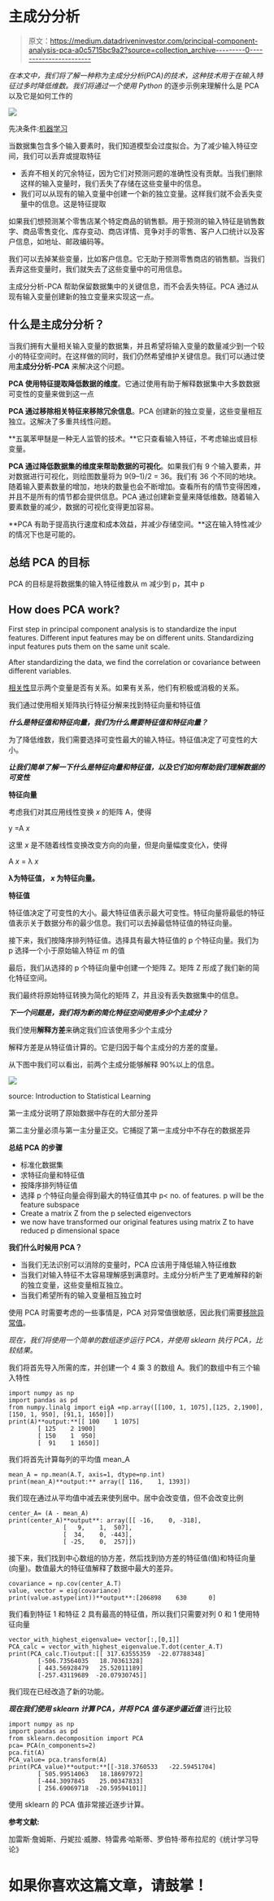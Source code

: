 # 主成分分析

> 原文：<https://medium.datadriveninvestor.com/principal-component-analysis-pca-a0c5715bc9a2?source=collection_archive---------0----------------------->

*在本文中，我们将了解一种称为主成分分析(PCA)的技术，这种技术用于在输入特征过多时降低维数。我们将通过一个使用 Python* 的逐步示例来理解什么是 PCA 以及它是如何工作的

![](img/3bf2c0e933073a1af0693058b7553808.png)

先决条件:[机器学习](https://medium.com/datadriveninvestor/machine-learning-demystified-4b41c3a55c99)

当数据集包含多个输入要素时，我们知道模型会过度拟合。为了减少输入特征空间，我们可以丢弃或提取特征

*   丢弃不相关的冗余特征，因为它们对预测问题的准确性没有贡献。当我们删除这样的输入变量时，我们丢失了存储在这些变量中的信息。
*   我们可以从现有的输入变量中创建一个新的独立变量。这样我们就不会丢失变量中的信息。这是特征提取

如果我们想预测某个零售店某个特定商品的销售额。用于预测的输入特征是销售数字、商品零售变化、库存变动、商店详情、竞争对手的零售、客户人口统计以及客户信息，如地址、邮政编码等。

我们可以去掉某些变量，比如客户信息。它无助于预测零售商店的销售额。当我们丢弃这些变量时，我们就失去了这些变量中的可用信息。

主成分分析-PCA 帮助保留数据集中的关键信息，而不会丢失特征。PCA 通过从现有输入变量创建新的独立变量来实现这一点。

## 什么是主成分分析？

当我们拥有大量相关输入变量的数据集，并且希望将输入变量的数量减少到一个较小的特征空间时。在这样做的同时，我们仍然希望维护关键信息。我们可以通过使用**主成分分析-PCA** 来解决这个问题。

**PCA 使用特征提取降低数据的维度**。它通过使用有助于解释数据集中大多数数据可变性的变量来做到这一点

**PCA 通过移除相关特征来移除冗余信息**。PCA 创建新的独立变量，这些变量相互独立。这解决了多重共线性问题。

**五氯苯甲醚是一种无人监管的技术。**它只查看输入特征，不考虑输出或目标变量。

**PCA 通过降低数据集的维度来帮助数据的可视化**。如果我们有 9 个输入要素，并对数据进行可视化，则绘图数量将为 9(9–1)/2 = 36。我们有 36 个不同的地块。随着输入要素数量的增加，地块的数量也会不断增加。查看所有的情节变得困难，并且不是所有的情节都会提供信息。PCA 通过创建新变量来降低维数。随着输入要素数量的减少，数据的可视化变得更加容易。

**PCA 有助于提高执行速度和成本效益，并减少存储空间。**这在输入特性减少的情况下也是可能的。

## 总结 PCA 的目标

PCA 的目标是将数据集的输入特征维数从 m 减少到 p，其中 p

## How does PCA work?

First step in principal component analysis is to standardize the input features. Different input features may be on different units. Standardizing input features puts them on the same unit scale.

After standardizing the data, we find the correlation or covariance between different variables.

[相关性](https://medium.com/@arshren/descriptive-statistics-bc01594c4cbe)显示两个变量是否有关系。如果有关系，他们有积极或消极的关系。

我们通过使用相关矩阵执行特征分解来找到特征向量和特征值

***什么是特征值和特征向量，我们为什么需要特征值和特征向量？***

为了降低维数，我们需要选择可变性最大的输入特征。特征值决定了可变性的大小。

***让我们简单了解一下什么是特征向量和特征值，以及它们如何帮助我们理解数据的可变性***

**特征向量**

考虑我们对其应用线性变换 *x* 的矩阵 A，使得

y =A *x*

这里 *x* 是不随着线性变换改变方向的向量，但是向量幅度变化λ，使得

A *x* = λ *x*

**λ为特征值， *x* 为特征向量。**

**特征值**

特征值决定了可变性的大小。最大特征值表示最大可变性。特征向量将最低的特征值表示关于数据分布的最少信息。我们可以去掉最低特征值的特征向量。

接下来，我们按降序排列特征值。选择具有最大特征值的 p 个特征向量。我们为 p 选择一个小于原始输入特征 m 的值

最后，我们从选择的 p 个特征向量中创建一个矩阵 Z。矩阵 Z 形成了我们新的简化特征空间。

我们最终将原始特征转换为简化的矩阵 Z，并且没有丢失数据集中的信息。

***下一个问题是，我们将为新的简化特征空间使用多少个主成分？***

我们使用**解释方差**来确定我们应该使用多少个主成分

解释方差是从特征值计算的。它是归因于每个主成分的方差的度量。

从下图中我们可以看出，前两个主成分能够解释 90%以上的信息。

![](img/f97b0da62a2ef9a2c88d99ccab0cf96c.png)

source: Introduction to Statistical Learning

第一主成分说明了原始数据中存在的大部分差异

第二主分量必须与第一主分量正交。它捕捉了第一主成分中不存在的数据差异

**总结 PCA 的步骤**

*   标准化数据集
*   求特征向量和特征值
*   按降序排列特征值
*   选择 p 个特征向量会得到最大的特征值其中 p< no. of features. p will be the feature subspace
*   Create a matrix Z from the p selected eigenvectors
*   we now have transformed our original features using matrix Z to have reduced p dimensional space

**我们什么时候用 PCA？**

*   当我们无法识别可以消除的变量时，PCA 应该用于降低输入特征维数
*   当我们对输入特征不太容易理解感到满意时。主成分分析产生了更难解释的新的独立变量，这些变量相互独立。
*   当我们希望所有的输入变量相互独立时

使用 PCA 时需要考虑的一些事情是，PCA 对异常值很敏感，因此我们需要[移除异常值](https://medium.com/@arshren/finding-outliers-in-dataset-using-python-efc3fce6ce32)。

*现在，我们将使用一个简单的数组逐步运行 PCA，并使用 sklearn 执行 PCA，比较结果。*

我们将首先导入所需的库，并创建一个 4 乘 3 的数组 A。我们的数组中有三个输入特性

```
import numpy as np
import pandas as pd
from numpy.linalg import eigA =np.array([[100, 1, 1075],[125, 2,1900], [150, 1, 950], [91,1, 1650]])
print(A)**output:**[[ 100    1 1075]
        [ 125    2 1900]
        [ 150    1  950]
        [  91    1 1650]]
```

我们将首先计算每列的平均值 mean_A

```
mean_A = np.mean(A.T, axis=1, dtype=np.int)
print(mean_A)**output:** array([ 116,    1, 1393])
```

我们现在通过从平均值中减去来使列居中。居中会改变值，但不会改变比例

```
center_A= (A - mean_A)
print(center_A)**output**: array([[ -16,    0, -318],
               [   9,    1,  507],
               [  34,    0, -443],
               [ -25,    0,  257]])
```

接下来，我们找到中心数组的协方差，然后找到协方差的特征值(值)和特征向量(向量)。数值最大的特征值解释了数据中最大的差异。

```
covariance = np.cov(center_A.T)
value, vector = eig(covariance)
print(value.astype(int))**output**:[206898    630      0]
```

我们看到特征 1 和特征 2 具有最高的特征值，所以我们只需要对列 0 和 1 使用特征向量

```
vector_with_highest_eigenvalue= vector[:,[0,1]]
PCA_calc = vector_with_highest_eigenvalue.T.dot(center_A.T)
print(PCA_calc.T)output:[[ 317.63555359  -22.07788348]
        [-506.73564035   18.70361328]
        [ 443.56928479   25.52011189]
        [-257.43119689  -20.07930745]]
```

我们现在已经改造了新的功能。

***现在我们使用 sklearn 计算 PCA，并将 PCA 值与逐步逼近值*** 进行比较

```
import numpy as np
import pandas as pd
from sklearn.decomposition import PCA
pca= PCA(n_components=2)
pca.fit(A)
PCA_value= pca.transform(A)
print(PCA_value)**output:**[[-318.3760533   -22.59451704]
        [ 505.99514063   18.18697972]
        [-444.3097845    25.00347833]
        [ 256.69069718  -20.59594101]]
```

使用 sklearn 的 PCA 值非常接近逐步计算。

**参考文献:**

加雷斯·詹姆斯、丹妮拉·威滕、特雷弗·哈斯蒂、罗伯特·蒂布拉尼的《统计学习导论》

# 如果你喜欢这篇文章，请鼓掌！